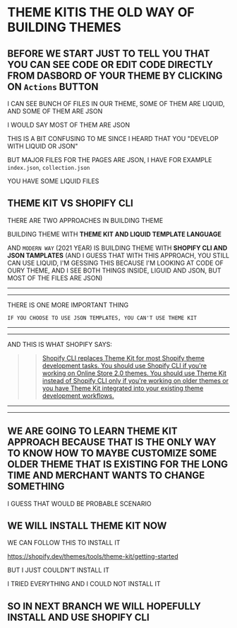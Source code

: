 # THEME KITIS THE OLD WAY OF BUILDING THEMES

## BEFORE WE START JUST TO TELL YOU THAT YOU CAN SEE CODE OR EDIT CODE DIRECTLY FROM DASBORD OF YOUR THEME BY CLICKING ON `Actions` BUTTON

I CAN SEE BUNCH OF FILES IN OUR THEME, SOME OF THEM ARE LIQUID, AND SOME OF THEM ARE JSON

I WOULD SAY MOST OF THEM ARE JSON

THIS IS A BIT CONFUSING TO ME SINCE I HEARD THAT YOU "DEVELOP WITH LIQUID OR JSON"

BUT MAJOR FILES FOR THE PAGES ARE JSON, I HAVE FOR EXAMPLE `index.json`, `collection.json`

YOU HAVE SOME LIQUID FILES

## THEME KIT VS SHOPIFY CLI

THERE ARE TWO APPROACHES IN BUILDING THEME

BUILDING THEME WITH **THEME KIT AND LIQUID TEMPLATE LANGUAGE**

AND `MODERN WAY` (2021 YEAR) IS BUILDING THEME WITH **SHOPIFY CLI AND JSON TAMPLATES** (AND I GUESS THAT WITH THIS APPROACH, YOU STILL CAN USE LIQUID, I'M GESSING THIS BECAUSE I'M LOOKING AT CODE OF OURY THEME, AND I SEE BOTH THINGS INSIDE, LIGUID AND JSON, BUT MOST OF THE FILES ARE JSON)

***
***

THERE IS ONE MORE IMPORTANT THING

`IF YOU CHOOSE TO USE JSON TEMPLATES, YOU CAN'T USE THEME KIT`

***
***

AND THIS IS WHAT SHOPIFY SAYS:

>> [Shopify CLI replaces Theme Kit for most Shopify theme development tasks. You should use Shopify CLI if you're working on Online Store 2.0 themes. You should use Theme Kit instead of Shopify CLI only if you're working on older themes or you have Theme Kit integrated into your existing theme development workflows.](https://shopify.dev/themes/tools/theme-kit)

***
***

## WE ARE GOING TO LEARN THEME KIT APPROACH BECAUSE THAT IS THE ONLY WAY TO KNOW HOW TO MAYBE CUSTOMIZE SOME OLDER THEME THAT IS EXISTING FOR THE LONG TIME AND MERCHANT WANTS TO CHANGE SOMETHING

I GUESS THAT WOULD BE PROBABLE SCENARIO

## WE WILL INSTALL THEME KIT NOW

WE CAN FOLLOW THIS TO INSTALL IT

<https://shopify.dev/themes/tools/theme-kit/getting-started>

BUT I JUST COULDN'T INSTALL IT

I TRIED EVERYTHING AND I COULD NOT INSTALL IT

## SO IN NEXT BRANCH WE WILL HOPEFULLY INSTALL AND USE SHOPIFY CLI
